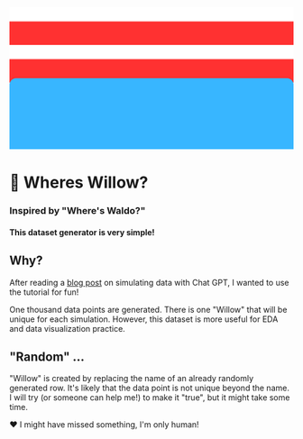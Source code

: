 ![Wheres Waldo blue jeans and red-white striped shirt](https://github.com/aidanastridge/wheres-willow/blob/main/wheres_willow_banner.png)

# 🔎 Wheres Willow?

### Inspired by "Where's Waldo?"

#### This dataset generator is very simple! 

## Why?

After reading a [blog post](https://www.linkedin.com/feed/update/urn:li:activity:7095418359671869440?utm_source=share&utm_medium=member_desktop) on simulating data with Chat GPT, I wanted to use the tutorial for fun!

One thousand data points are generated. There is one "Willow" that will be unique for each simulation. However, this dataset is more useful for EDA and data visualization practice.

## "Random" ...

"Willow" is created by replacing the name of an already randomly generated row. It's likely that the data point is not unique beyond the name. I will try (or someone can help me!) to make it "true", but it might take some time.

 ❤️ I might have missed something, I'm only human!
